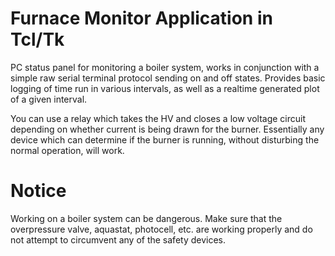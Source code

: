 # Furnace Monitor Application in Tcl/Tk

PC status panel for monitoring a boiler system, works in conjunction with a simple raw serial terminal protocol sending on and off states. Provides basic logging of time run in various intervals, as well as a realtime generated plot of a given interval.

You can use a relay which takes the HV and closes a low voltage circuit depending on whether current is being drawn for the burner. Essentially any device which can determine if the burner is running, without disturbing the normal operation, will work.

# Notice

Working on a boiler system can be dangerous. Make sure that the overpressure valve, aquastat, photocell, etc. are working properly and do not attempt to circumvent any of the safety devices.
